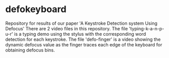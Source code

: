 # defokeyboard
Repository for results of our paper 'A Keystroke Detection system Using Defocus'
There are 2 video files in this repository. The file 'typing-k-a-n-p-u-r' is a typing demo using the stylus with the corresponding word detection for each keystroke. The file 'defo-finger' is a video showing the dynamic defocus value as the finger traces each edge of the keyboard for obtaining defocus bins. 
